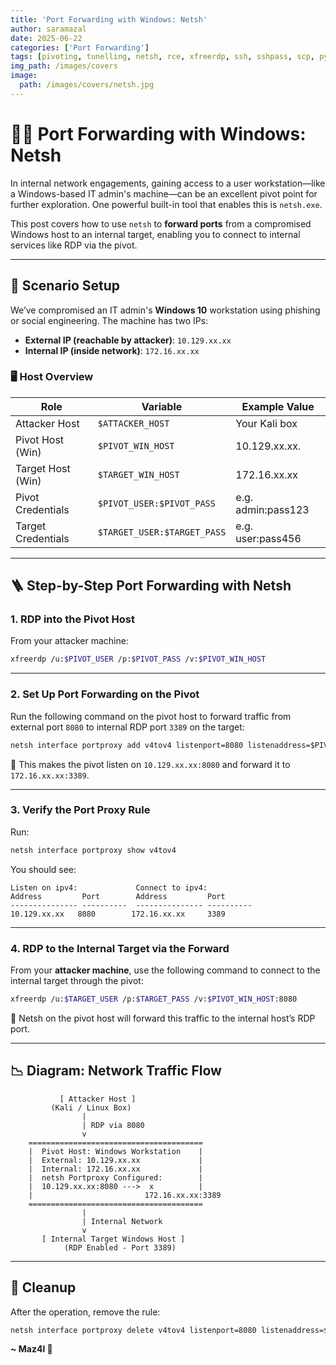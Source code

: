 ```yaml
---
title: 'Port Forwarding with Windows: Netsh'
author: saramazal
date: 2025-06-22
categories: ['Port Forwarding']
tags: [pivoting, tunelling, netsh, rce, xfreerdp, ssh, sshpass, scp, python server, win10, linux]     # TAG names should always be lowercase
img_path: /images/covers
image:
  path: /images/covers/netsh.jpg
---
```


# 🕵️‍♂️ Port Forwarding with Windows: Netsh

In internal network engagements, gaining access to a user workstation—like a Windows-based IT admin's machine—can be an excellent pivot point for further exploration. One powerful built-in tool that enables this is `netsh.exe`.

This post covers how to use `netsh` to **forward ports** from a compromised Windows host to an internal target, enabling you to connect to internal services like RDP via the pivot.

---

## 🔧 Scenario Setup

We’ve compromised an IT admin's **Windows 10** workstation using phishing or social engineering. The machine has two IPs:

* **External IP (reachable by attacker)**: `10.129.xx.xx`
* **Internal IP (inside network)**: `172.16.xx.xx`

### 🖥️ Host Overview

| Role               | Variable                    | Example Value       |
| ------------------ | --------------------------- | ------------------- |
| Attacker Host      | `$ATTACKER_HOST`            | Your Kali box       |
| Pivot Host (Win)   | `$PIVOT_WIN_HOST`           | 10.129.xx.xx.       |
| Target Host (Win)  | `$TARGET_WIN_HOST`          | 172.16.xx.xx         |
| Pivot Credentials  | `$PIVOT_USER:$PIVOT_PASS`   | e.g. admin\:pass123 |
| Target Credentials | `$TARGET_USER:$TARGET_PASS` | e.g. user\:pass456  |

---

## 🪜 Step-by-Step Port Forwarding with Netsh

### 1. RDP into the Pivot Host

From your attacker machine:

```bash
xfreerdp /u:$PIVOT_USER /p:$PIVOT_PASS /v:$PIVOT_WIN_HOST
```

---

### 2. Set Up Port Forwarding on the Pivot

Run the following command on the pivot host to forward traffic from external port `8080` to internal RDP port `3389` on the target:

```cmd
netsh interface portproxy add v4tov4 listenport=8080 listenaddress=$PIVOT_WIN_HOST connectport=3389 connectaddress=$TARGET_WIN_HOST
```

🔧 This makes the pivot listen on `10.129.xx.xx:8080` and forward it to `172.16.xx.xx:3389`.

---

### 3. Verify the Port Proxy Rule

Run:

```cmd
netsh interface portproxy show v4tov4
```

You should see:

```
Listen on ipv4:             Connect to ipv4:
Address         Port        Address         Port
--------------- ----------  --------------- ----------
10.129.xx.xx   8080        172.16.xx.xx     3389
```

---

### 4. RDP to the Internal Target via the Forward

From your **attacker machine**, use the following command to connect to the internal target through the pivot:

```bash
xfreerdp /u:$TARGET_USER /p:$TARGET_PASS /v:$PIVOT_WIN_HOST:8080
```

🔄 Netsh on the pivot host will forward this traffic to the internal host’s RDP port.

---

## 📉 Diagram: Network Traffic Flow

```
           [ Attacker Host ]
         (Kali / Linux Box)
                |
                | RDP via 8080
                v
    =======================================
    |  Pivot Host: Windows Workstation    |
    |  External: 10.129.xx.xx             |
    |  Internal: 172.16.xx.xx             |
    |  netsh Portproxy Configured:        |
    |  10.129.xx.xx:8080 --->  x          |
    |                         172.16.xx.xx:3389
    =======================================
                |
                | Internal Network
                v
       [ Internal Target Windows Host ]
            (RDP Enabled - Port 3389)
```

---

## 🧽 Cleanup

After the operation, remove the rule:

```cmd
netsh interface portproxy delete v4tov4 listenport=8080 listenaddress=$PIVOT_WIN_HOST
```


**~ Maz4l 🤺**